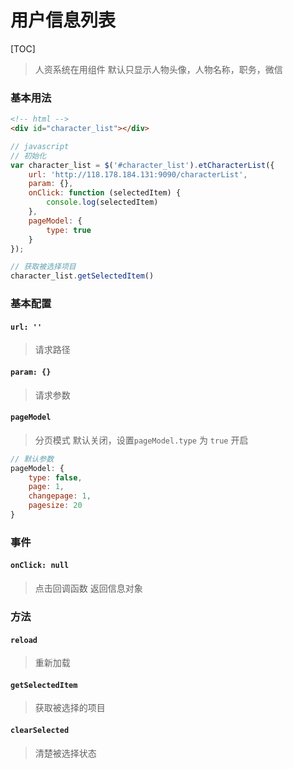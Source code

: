 # 用户信息列表 #

[TOC]

> 人资系统在用组件
> 默认只显示人物头像，人物名称，职务，微信

### 基本用法 ###

```html
<!-- html -->
<div id="character_list"></div>
```

```javascript
// javascript
// 初始化
var character_list = $('#character_list').etCharacterList({
    url: 'http://118.178.184.131:9090/characterList',
    param: {},
    onClick: function (selectedItem) {
        console.log(selectedItem)
    },
    pageModel: {
        type: true
    }
});

// 获取被选择项目
character_list.getSelectedItem()
```

### 基本配置 ###

#### `url: ''` ####

> 请求路径

#### `param: {}` ####

> 请求参数

#### `pageModel` ####

> 分页模式
> 默认关闭，设置`pageModel.type` 为 `true` 开启

```javascript
// 默认参数
pageModel: {
    type: false,
    page: 1,
    changepage: 1,
    pagesize: 20
}
```

### 事件 ###

#### `onClick: null` ####

> 点击回调函数
> 返回信息对象

### 方法 ###

#### `reload` ####

> 重新加载

#### `getSelectedItem` ####

> 获取被选择的项目

#### `clearSelected` ####

> 清楚被选择状态
